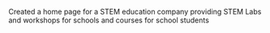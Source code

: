 
Created a home page for a STEM education company providing STEM Labs and workshops for schools and courses for school students
